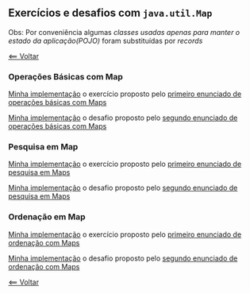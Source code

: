 ## Exercícios e desafios com `java.util.Map`

Obs: Por conveniência algumas *classes usadas apenas para manter o estado da aplicação(POJO)* foram substituídas por _records_

[<== Voltar](../../README.md)

### Operações Básicas com Map
[Minha implementação](AgendaContatos.java) o exercício proposto pelo [primeiro enunciado de operações básicas com Maps](https://github.com/cami-la/collections-java-api-2023/tree/master/out/production/collections-java-api-2023/main/java/map#1-agenda-de-contatos)

[Minha implementação](Dicionario.java) o desafio proposto pelo [segundo enunciado de operações básicas com Maps](https://github.com/cami-la/collections-java-api-2023/tree/master/out/production/collections-java-api-2023/main/java/map#2--dicion%C3%A1rio)

### Pesquisa em Map

[Minha implementação](EstoqueProdutos.java) o exercício proposto pelo [primeiro enunciado de pesquisa em Maps](https://github.com/cami-la/collections-java-api-2023/tree/master/out/production/collections-java-api-2023/main/java/map#1-estoque-de-produtos-com-pre%C3%A7o)

[Minha implementação](ContagemPalavras.java) o desafio proposto pelo [segundo enunciado de pesquisa em Maps](https://github.com/cami-la/collections-java-api-2023/tree/master/out/production/collections-java-api-2023/main/java/map#2-contagem-de-palavras)

### Ordenação em Map

[Minha implementação](AgendaEventos.java) o exercício proposto pelo [primeiro enunciado de ordenação com Maps](https://github.com/cami-la/collections-java-api-2023/tree/master/out/production/collections-java-api-2023/main/java/map#1-agenda-de-eventos)

[Minha implementação](LivrariaOnline.java) o desafio proposto pelo [segundo enunciado de ordenação com Maps](https://github.com/cami-la/collections-java-api-2023/tree/master/out/production/collections-java-api-2023/main/java/map#2-livraria-online)

[<== Voltar](../../README.md)